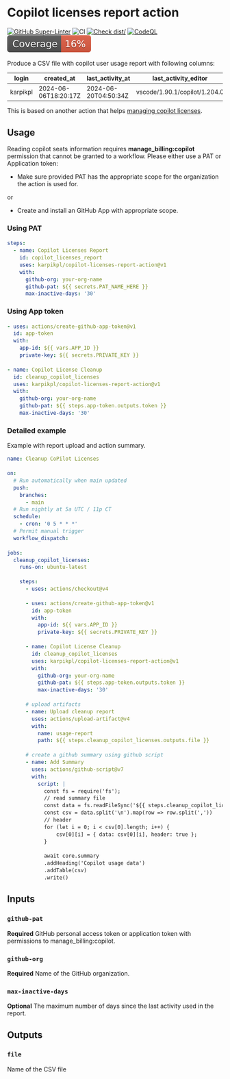 # Copilot licenses report action

[![GitHub Super-Linter](https://github.com/karpikpl/copilot-license-report-action/actions/workflows/linter.yml/badge.svg)](https://github.com/super-linter/super-linter)
![CI](https://github.com/karpikpl/copilot-license-report-action/actions/workflows/ci.yml/badge.svg)
[![Check dist/](https://github.com/karpikpl/copilot-license-report-action/actions/workflows/check-dist.yml/badge.svg)](https://github.com/karpikpl/copilot-license-report-action/actions/workflows/check-dist.yml)
[![CodeQL](https://github.com/karpikpl/copilot-license-report-action/actions/workflows/codeql-analysis.yml/badge.svg)](https://github.com/karpikpl/copilot-license-report-action/actions/workflows/codeql-analysis.yml)
[![Coverage](./badges/coverage.svg)](./badges/coverage.svg)

Produce a CSV file with copilot user usage report with following columns:

| login    | created_at           | last_activity_at     | last_activity_editor          | pending_cancellation_date |
| -------- | -------------------- | -------------------- | ----------------------------- | ------------------------- |
| karpikpl | 2024-06-06T18:20:17Z | 2024-06-20T04:50:34Z | vscode/1.90.1/copilot/1.204.0 |                           |

This is based on another action that helps
[managing copilot licenses](https://github.com/KyMidd/CleanupCopilotLicenses).

## Usage

Reading copilot seats information requires **manage_billing:copilot** permission
that cannot be granted to a workflow. Please either use a PAT or Application
token:

- Make sure provided PAT has the appropriate scope for the organization the
  action is used for.

or

- Create and install an GitHub App with appropriate scope.

### Using PAT

```yaml
steps:
  - name: Copilot Licenses Report
    id: copilot_licenses_report
    uses: karpikpl/copilot-licenses-report-action@v1
    with:
      github-org: your-org-name
      github-pat: ${{ secrets.PAT_NAME_HERE }}
      max-inactive-days: '30'
```

### Using App token

```yml
- uses: actions/create-github-app-token@v1
  id: app-token
  with:
    app-id: ${{ vars.APP_ID }}
    private-key: ${{ secrets.PRIVATE_KEY }}

- name: Copilot License Cleanup
  id: cleanup_copilot_licenses
  uses: karpikpl/copilot-licenses-report-action@v1
  with:
    github-org: your-org-name
    github-pat: ${{ steps.app-token.outputs.token }}
    max-inactive-days: '30'
```

### Detailed example

Example with report upload and action summary.

```yml
name: Cleanup CoPilot Licenses

on:
  # Run automatically when main updated
  push:
    branches:
      - main
  # Run nightly at 5a UTC / 11p CT
  schedule:
    - cron: '0 5 * * *'
  # Permit manual trigger
  workflow_dispatch:

jobs:
  cleanup_copilot_licenses:
    runs-on: ubuntu-latest

    steps:
      - uses: actions/checkout@v4

      - uses: actions/create-github-app-token@v1
        id: app-token
        with:
          app-id: ${{ vars.APP_ID }}
          private-key: ${{ secrets.PRIVATE_KEY }}

      - name: Copilot License Cleanup
        id: cleanup_copilot_licenses
        uses: karpikpl/copilot-licenses-report-action@v1
        with:
          github-org: your-org-name
          github-pat: ${{ steps.app-token.outputs.token }}
          max-inactive-days: '30'

      # upload artifacts
      - name: Upload cleanup report
        uses: actions/upload-artifact@v4
        with:
          name: usage-report
          path: ${{ steps.cleanup_copilot_licenses.outputs.file }}

      # create a github summary using github script
      - name: Add Summary
        uses: actions/github-script@v7
        with:
          script: |
            const fs = require('fs');
            // read summary file
            const data = fs.readFileSync('${{ steps.cleanup_copilot_licenses.outputs.file }}', 'utf8');
            const csv = data.split('\n').map(row => row.split(','))
            // header
            for (let i = 0; i < csv[0].length; i++) {
                csv[0][i] = { data: csv[0][i], header: true };
            }

            await core.summary
            .addHeading('Copilot usage data')
            .addTable(csv)
            .write()
```

## Inputs

### `github-pat`

**Required** GitHub personal access token or application token with
permissions to manage_billing:copilot.

### `github-org`

**Required** Name of the GitHub organization.

### `max-inactive-days`

**Optional** The maximum number of days since the last activity used in the
report.

## Outputs

### `file`

Name of the CSV file
